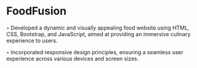# FoodFusion
  ◦ Developed a dynamic and visually appealing food website using HTML, CSS, Bootstrap, and JavaScript, aimed at
    providing an immersive culinary experience to users.
    
  ◦ Incorporated responsive design principles, ensuring a seamless user experience across various devices and screen sizes.
